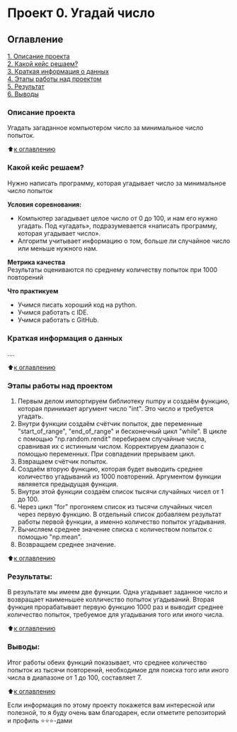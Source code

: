# Проект 0. Угадай число

## Оглавление  
[1. Описание проекта](https://github.com/DmitryChrome/Task_module_8/blob/master/README.md#Описание-проекта)  
[2. Какой кейс решаем?](https://github.com/DmitryChrome/Task_module_8/blob/master/README.md#Какой-кейс-решаем)  
[3. Краткая информация о данных](https://github.com/DmitryChrome/Task_module_8/blob/master/README.md#Краткая-информация-о-данных)  
[4. Этапы работы над проектом](https://github.com/DmitryChrome/Task_module_8/blob/master/README.md#Этапы-работы-над-проектом)  
[5. Результат](https://github.com/DmitryChrome/Task_module_8/blob/master/README.md#Результат)    
[6. Выводы](https://github.com/DmitryChrome/Task_module_8/blob/master/README.md#Выводы) 

### Описание проекта    
Угадать загаданное компьютером число за минимальное число попыток.

:arrow_up:[к оглавлению](https://github.com/DmitryChrome/Task_module_8/blob/master/README.md#Оглавление)


### Какой кейс решаем?    
Нужно написать программу, которая угадывает число за минимальное число попыток

**Условия соревнования:**  
- Компьютер загадывает целое число от 0 до 100, и нам его нужно угадать. Под «угадать», подразумевается «написать программу, которая угадывает число».
- Алгоритм учитывает информацию о том, больше ли случайное число или меньше нужного нам.

**Метрика качества**     
Результаты оцениваются по среднему количеству попыток при 1000 повторений

**Что практикуем**     
- Учимся писать хороший код на python.
- Учимся работать с IDE.
- Учимся работать с GitHub.


### Краткая информация о данных
....
  
:arrow_up:[к оглавлению](https://github.com/DmitryChrome/Task_module_8/blob/master/README.md#Оглавление)


### Этапы работы над проектом  
1. Первым делом импортируем библиотеку numpy и создаём функцию, которая принимает аргумент число "int". Это число и требуется угадать.
2. Внутри функции создаём счётчик попыток, две переменные "start_of_range", "end_of_range" и бесконечный цикл "while". В цикле с помощью "np.random.rendit" перебираем случайные числа, сравнивая их с истинным числом. Корректируем диапазон с помощью переменных. При совпадении прерываем цикл.
3. Взвращаем счётчик попыток.
4. Создаём вторую функцию, которая будет выводить среднее количество угадываний из 1000 повторений. Аргументом функции являяется предыдущая функция.
5. Внутри этой функции создаём список тысячи случайных чисел от 1 до 100.
6. Через цикл "for" прогоняем список из тысячи случайных чисел через первую функцию. В отдельный список добавляем результат работы первой функции, а именно количество попыток угадывания.
7. Вычисляем среднее значение списка с количеством попыток с помощью "np.mean".
8. Возвращаем среднее значение.

:arrow_up:[к оглавлению](https://github.com/DmitryChrome/Task_module_8/blob/master/README.md#Оглавление)


### Результаты:  
В результате мы имеем две функции. Одна угадывает заданное число и возвращает наименьшее колличество попыток угадываний. Вторая функция прорабатывает первую функцию 1000 раз и выводит среднее количество попыток, требуемое для угадывания того или иного числа.

:arrow_up:[к оглавлению](https://github.com/DmitryChrome/Task_module_8/blob/master/README.md#Оглавление)


### Выводы:  
Итог работы обеих функций показывает, что среднее количество попыток из тысячи повторений, необходимое для поиска того или иного числа в диапазоне от 1 до 100, составляет 7.

:arrow_up:[к оглавлению](https://github.com/DmitryChrome/Task_module_8/blob/master/README.md#Оглавление)

Если информация по этому проекту покажется вам интересной или полезной, то я буду очень вам благодарен, если отметите репозиторий и профиль ⭐️⭐️⭐️-дами